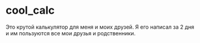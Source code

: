 # cool_calc
Это крутой калькулятор для меня и моих друзей. Я его написал за 2 дня и им пользуются все мои друзья и родственники.
